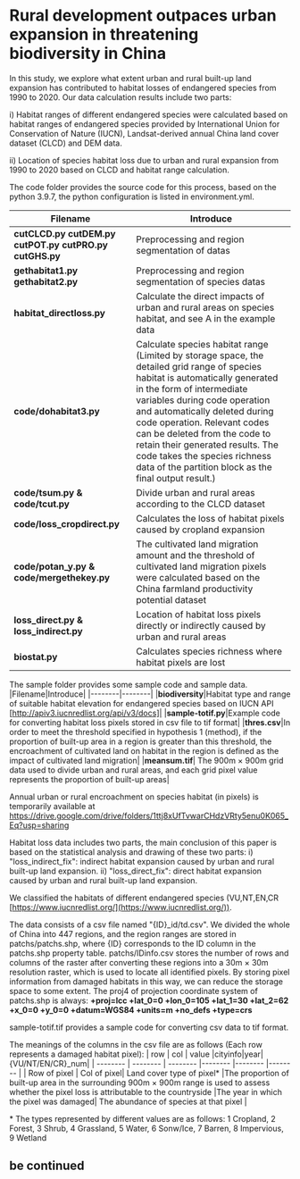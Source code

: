 # Rural development outpaces urban expansion in threatening biodiversity in China

In this study, we explore what extent urban and rural built-up land expansion has contributed to habitat losses of endangered species from 1990 to 2020. Our data calculation results include two parts: 

i) Habitat ranges of different endangered species were calculated based on habitat ranges of endangered species provided by International Union for Conservation of Nature (IUCN), Landsat-derived annual China land cover dataset (CLCD) and DEM data. 

ii) Location of species habitat loss due to urban and rural expansion from 1990 to 2020 based on CLCD and habitat range calculation.

The code folder provides the source code for this process, based on the python 3.9.7, the python configuration is listed in environment.yml.

|Filename|Introduce|
|--------|--------|
|**cutCLCD.py cutDEM.py cutPOT.py cutPRO.py cutGHS.py** | Preprocessing and region segmentation of datas|
|**gethabitat1.py gethabitat2.py**|Preprocessing and region segmentation of species datas|
|**habitat_directloss.py**|Calculate the direct impacts of urban and rural areas on species habitat, and see A in the example data|
|**code/dohabitat3.py**|Calculate species habitat range (Limited by storage space, the detailed grid range of species habitat is automatically generated in the form of intermediate variables during code operation and automatically deleted during code operation. Relevant codes can be deleted from the code to retain their generated results. The code takes the species richness data of the partition block as the final output result.)|
|**code/tsum.py & code/tcut.py**|Divide urban and rural areas according to the CLCD dataset|
|**code/loss_cropdirect.py**|Calculates the loss of habitat pixels caused by cropland expansion|
|**code/potan_y.py & code/mergethekey.py**|The cultivated land migration amount and the threshold of cultivated land migration pixels were calculated based on the China farmland productivity potential dataset|
|**loss_direct.py & loss_indirect.py**|Location of habitat loss pixels directly or indirectly caused by urban and rural areas|
|**biostat.py**|Calculates species richness where habitat pixels are lost|

The sample folder provides some sample code and sample data.
|Filename|Introduce|
|--------|--------|
|**biodiversity**|Habitat type and range of suitable habitat elevation for endangered species based on IUCN API [http://apiv3.iucnredlist.org/api/v3/docs]|
|**sample-totif.py**|Example code for converting habitat loss pixels stored in csv file to tif format|
|**thres.csv**|In order to meet the threshold specified in hypothesis 1 (method), if the proportion of built-up area in a region is greater than this threshold, the encroachment of cultivated land on habitat in the region is defined as the impact of cultivated land migration|
|**meansum.tif**| The 900m × 900m grid data used to divide urban and rural areas, and each grid pixel value represents the proportion of built-up areas|


Annual urban or rural encroachment on species habitat (in pixels) is temporarily available at
https://drive.google.com/drive/folders/1ttj8xUfTvwarCHdzVRty5enu0K065_Eq?usp=sharing

Habitat loss data includes two parts, the main conclusion of this paper is based on the statistical analysis and drawing of these two parts:
i) "loss_indirect_fix": indirect habitat expansion caused by urban and rural built-up land expansion.
ii) "loss_direct_fix": direct habitat expansion caused by urban and rural built-up land expansion.

We classified the habitats of different endangered species (VU,NT,EN,CR [https://www.iucnredlist.org/](https://www.iucnredlist.org/)).

The data consists of a csv file named "{ID}_id/td.csv". 
We divided the whole of China into 447 regions, and the region ranges are stored in patchs/patchs.shp, where {ID} corresponds to the ID column in the patchs.shp property table.
patchs/IDinfo.csv stores the number of rows and columns of the raster after converting these regions into a 30m × 30m resolution raster, which is used to locate all identified pixels.
By storing pixel information from damaged habitats in this way, we can reduce the storage space to some extent.
The proj4 of projection coordinate system of patchs.shp is always: **+proj=lcc +lat_0=0 +lon_0=105 +lat_1=30 +lat_2=62 +x_0=0 +y_0=0 +datum=WGS84 +units=m +no_defs +type=crs**

sample-totif.tif provides a sample code for converting csv data to tif format.

The meanings of the columns in the csv file are as follows (Each row represents a damaged habitat pixel):
| row     | col     | value   |cityinfo|year|{VU/NT/EN/CR}_num|
| -------- | -------- | -------- |-------- |-------- |-------- |
| Row of pixel | Col of pixel| Land cover type of pixel* |The proportion of built-up area in the surrounding 900m × 900m range is used to assess whether the pixel loss is attributable to the countryside |The year in which the pixel was damaged| The abundance of species at that pixel |

\* The types represented by different values are as follows:
1 Cropland,
2 Forest,
3 Shrub, 
4 Grassland,
5 Water,
6 Sonw/Ice, 
7 Barren, 
8 Impervious,
9 Wetland






## be continued
